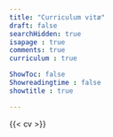 ```yaml
---
title: "Curriculum vitæ"
draft: false
searchHidden: true
isapage : true
comments: true
curriculum : true

ShowToc: false
Showreadingtime : false
showtitle : true

---
```



{{< cv >}}
